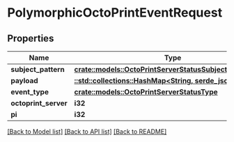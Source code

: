 # PolymorphicOctoPrintEventRequest

## Properties

Name | Type | Description | Notes
------------ | ------------- | ------------- | -------------
**subject_pattern** | [**crate::models::OctoPrintServerStatusSubjectPatternEnum**](OctoPrintServerStatusSubjectPatternEnum.md) |  | 
**payload** | [**::std::collections::HashMap<String, serde_json::Value>**](serde_json::Value.md) |  | 
**event_type** | [**crate::models::OctoPrintServerStatusType**](OctoPrintServerStatusType.md) |  | 
**octoprint_server** | **i32** |  | 
**pi** | **i32** |  | 

[[Back to Model list]](../README.md#documentation-for-models) [[Back to API list]](../README.md#documentation-for-api-endpoints) [[Back to README]](../README.md)


